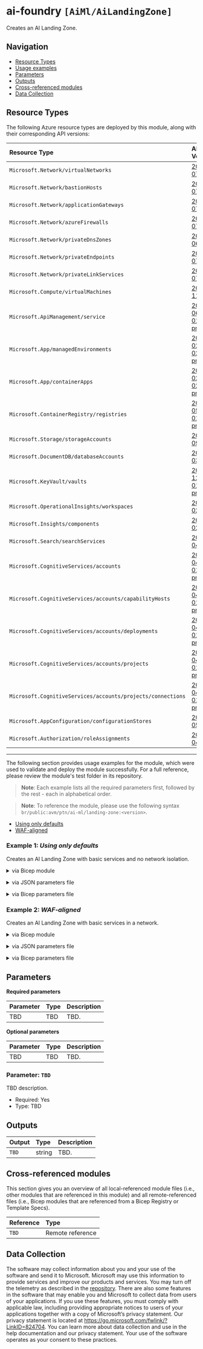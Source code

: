 # ai-foundry `[AiMl/AiLandingZone]`

Creates an AI Landing Zone.

## Navigation

- [Resource Types](#Resource-Types)
- [Usage examples](#Usage-examples)
- [Parameters](#Parameters)
- [Outputs](#Outputs)
- [Cross-referenced modules](#Cross-referenced-modules)
- [Data Collection](#Data-Collection)

## Resource Types

The following Azure resource types are deployed by this module, along with their corresponding API versions:

| Resource Type                                               | API Version                                                                                                                                                           |
| :---------------------------------------------------------- | :-------------------------------------------------------------------------------------------------------------------------------------------------------------------- |
| `Microsoft.Network/virtualNetworks`                         | [2024-07-01](https://learn.microsoft.com/en-us/azure/templates/microsoft.network/virtualnetworks?api-version=2024-07-01)                      |
| `Microsoft.Network/bastionHosts`                            | [2024-07-01](https://learn.microsoft.com/en-us/azure/templates/microsoft.network/bastionhosts?api-version=2024-07-01)                         |
| `Microsoft.Network/applicationGateways`                     | [2024-07-01](https://learn.microsoft.com/en-us/azure/templates/microsoft.network/applicationgateways?api-version=2024-07-01)                   |
| `Microsoft.Network/azureFirewalls`                          | [2024-07-01](https://learn.microsoft.com/en-us/azure/templates/microsoft.network/azurefirewalls?api-version=2024-07-01)                        |
| `Microsoft.Network/privateDnsZones`                         | [2024-06-01](https://learn.microsoft.com/en-us/azure/templates/microsoft.network/privatednszones?api-version=2024-06-01)                       |
| `Microsoft.Network/privateEndpoints`                        | [2024-07-01](https://learn.microsoft.com/en-us/azure/templates/microsoft.network/privateendpoints?api-version=2024-07-01)                      |
| `Microsoft.Network/privateLinkServices`                     | [2024-07-01](https://learn.microsoft.com/en-us/azure/templates/microsoft.network/privatelinkservices?api-version=2024-07-01)                   |
| `Microsoft.Compute/virtualMachines`                         | [2024-11-01](https://learn.microsoft.com/en-us/azure/templates/microsoft.compute/virtualmachines?api-version=2024-11-01)                       |
| `Microsoft.ApiManagement/service`                           | [2024-06-01-preview](https://learn.microsoft.com/en-us/azure/templates/microsoft.apimanagement/service?api-version=2024-06-01-preview)         |
| `Microsoft.App/managedEnvironments`                         | [2025-02-02-preview](https://learn.microsoft.com/en-us/azure/templates/microsoft.app/managedenvironments?api-version=2025-02-02-preview)        |
| `Microsoft.App/containerApps`                               | [2025-02-02-preview](https://learn.microsoft.com/en-us/azure/templates/microsoft.app/containerapps?api-version=2025-02-02-preview)              |
| `Microsoft.ContainerRegistry/registries`                    | [2025-05-01-preview](https://learn.microsoft.com/en-us/azure/templates/microsoft.containerregistry/registries?api-version=2025-05-01-preview)   |
| `Microsoft.Storage/storageAccounts`                         | [2022-09-01](https://learn.microsoft.com/en-us/azure/templates/microsoft.storage/storageaccounts?api-version=2022-09-01)                        |
| `Microsoft.DocumentDB/databaseAccounts`                     | [2023-03-15](https://learn.microsoft.com/en-us/azure/templates/microsoft.documentdb/databaseaccounts?api-version=2023-03-15)                    |
| `Microsoft.KeyVault/vaults`                                 | [2024-12-01-preview](https://learn.microsoft.com/en-us/azure/templates/microsoft.keyvault/vaults?api-version=2024-12-01-preview)                |
| `Microsoft.OperationalInsights/workspaces`                  | [2025-02-01](https://learn.microsoft.com/en-us/azure/templates/microsoft.operationalinsights/workspaces?api-version=2025-02-01)                 |
| `Microsoft.Insights/components`                             | [2020-02-02](https://learn.microsoft.com/en-us/azure/templates/microsoft.insights/components?api-version=2020-02-02)                            |
| `Microsoft.Search/searchServices`                           | [2021-04-01](https://learn.microsoft.com/en-us/azure/templates/microsoft.search/searchservices?api-version=2021-04-01)                          |
| `Microsoft.CognitiveServices/accounts`                      | [2025-04-01-preview](https://learn.microsoft.com/en-us/azure/templates/microsoft.cognitiveservices/accounts?api-version=2025-04-01-preview)     |
| `Microsoft.CognitiveServices/accounts/capabilityHosts`      | [2025-04-01-preview](https://learn.microsoft.com/en-us/azure/templates/microsoft.cognitiveservices/accounts/capabilityhosts?api-version=2025-04-01-preview)           |
| `Microsoft.CognitiveServices/accounts/deployments`          | [2025-04-01-preview](https://learn.microsoft.com/en-us/azure/templates/microsoft.cognitiveservices/accounts/deployments?api-version=2025-04-01-preview)               |
| `Microsoft.CognitiveServices/accounts/projects`             | [2025-04-01-preview](https://learn.microsoft.com/en-us/azure/templates/microsoft.cognitiveservices/accounts/projects?api-version=2025-04-01-preview)                  |
| `Microsoft.CognitiveServices/accounts/projects/connections` | [2025-04-01-preview](https://learn.microsoft.com/en-us/azure/templates/microsoft.cognitiveservices/accounts/projects/connections?api-version=2025-04-01-preview)      |
| `Microsoft.AppConfiguration/configurationStores`            | [2022-05-01](https://learn.microsoft.com/en-us/azure/templates/microsoft.appconfiguration/configurationstores?api-version=2022-05-01)           |
| `Microsoft.Authorization/roleAssignments`                   | [2022-04-01](https://learn.microsoft.com/en-us/azure/templates/microsoft.authorization/roleassignments?api-version=2022-04-01)                  |

---

The following section provides usage examples for the module, which were used to validate and deploy the module successfully. For a full reference, please review the module's test folder in its repository.

>**Note**: Each example lists all the required parameters first, followed by the rest - each in alphabetical order.

>**Note**: To reference the module, please use the following syntax `br/public:avm/ptn/ai-ml/landing-zone:<version>`.

- [Using only defaults](#example-1-using-only-defaults)
- [WAF-aligned](#example-2-waf-aligned)

### Example 1: _Using only defaults_

Creates an AI Landing Zone with basic services and no network isolation.

<details>

<summary>via Bicep module</summary>

```bicep
TBD
```

</details>
<p>

<details>

<summary>via JSON parameters file</summary>

```json
TBD
```

</details>
<p>

<details>

<summary>via Bicep parameters file</summary>

```bicep-params
TBD
```

</details>
<p>

### Example 2: _WAF-aligned_

Creates an AI Landing Zone with basic services in a network.


<details>

<summary>via Bicep module</summary>

```bicep
TBD
```

</details>
<p>

<details>

<summary>via JSON parameters file</summary>

```json
TBD
```

</details>
<p>

<details>

<summary>via Bicep parameters file</summary>

```bicep-params
TBD
```

</details>
<p>

## Parameters

**Required parameters**

| Parameter | Type | Description |
| :-- | :-- | :-- |
| TBD | TBD | TBD. |


**Optional parameters**

| Parameter | Type | Description |
| :-- | :-- | :-- |
| TBD | TBD | TBD. |



### Parameter: `TBD`

TBD description.

- Required: Yes
- Type: TBD


## Outputs

| Output | Type | Description |
| :-- | :-- | :-- |
| `TBD` | string | TBD. |

## Cross-referenced modules

This section gives you an overview of all local-referenced module files (i.e., other modules that are referenced in this module) and all remote-referenced files (i.e., Bicep modules that are referenced from a Bicep Registry or Template Specs).

| Reference | Type |
| :-- | :-- |
| `TBD` | Remote reference |


## Data Collection

The software may collect information about you and your use of the software and send it to Microsoft. Microsoft may use this information to provide services and improve our products and services. You may turn off the telemetry as described in the [repository](https://aka.ms/avm/telemetry). There are also some features in the software that may enable you and Microsoft to collect data from users of your applications. If you use these features, you must comply with applicable law, including providing appropriate notices to users of your applications together with a copy of Microsoft’s privacy statement. Our privacy statement is located at <https://go.microsoft.com/fwlink/?LinkID=824704>. You can learn more about data collection and use in the help documentation and our privacy statement. Your use of the software operates as your consent to these practices.

